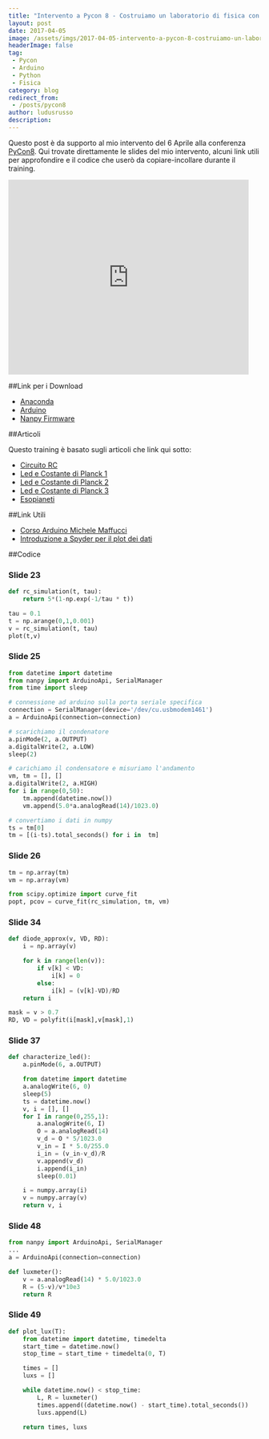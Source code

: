 ```yaml
---
title: "Intervento a Pycon 8 - Costruiamo un laboratorio di fisica con Arduino e Python"
layout: post
date: 2017-04-05
image: /assets/imgs/2017-04-05-intervento-a-pycon-8-costruiamo-un-laboratorio-di-fisica-con-arduino-e-python.markdown/Schermata_2017-03-15_alle_00.23.13_y0hexu.png
headerImage: false
tag:
 - Pycon
 - Arduino
 - Python
 - Fisica
category: blog
redirect_from:
 - /posts/pycon8
author: ludusrusso
description:
---
```


Questo post è da supporto al mio intervento del 6 Aprile alla conferenza [PyCon8](https://www.pycon.it/it/). Qui trovate direttamente le slides del mio intervento, alcuni link utili per approfondire e il codice che userò da copiare-incollare durante il training.

<iframe src="https://docs.google.com/presentation/d/1pUYHZh06zipMxKi7ZHoSzde1qhkqY9Y7KOWaIXwrokY/embed?start=false&loop=false&delayms=3000" frameborder="0" width="480" height="389" allowfullscreen="true" mozallowfullscreen="true" webkitallowfullscreen="true"></iframe>

##Link per i Download

- [Anaconda](https://www.continuum.io/downloads)
- [Arduino](https://www.arduino.cc/en/Main/Software)
- [Nanpy Firmware](https://github.com/ludusrusso/nanpy-firmware)


##Articoli

Questo training è basato sugli articoli che link qui sotto:

- [Circuito RC](http://www.ludusrusso.cc/posts/2017-02-21-un-laboratorio-di-fisica-con-python-e-arduino-circuito-rc-v2)
- [Led e Costante di Planck 1](http://www.ludusrusso.cc/posts/2017-02-22-misurare-la-costante-di-plank-con-arduino-e-python-parte-1)
- [Led e Costante di Planck 2](http://www.ludusrusso.cc/posts/2017-03-21-misurare-la-costante-di-plank-con-arduino-e-python-parte-2)
- [Led e Costante di Planck 3](http://www.ludusrusso.cc/posts/2017-03-23-misurare-la-costante-di-planck-con-arduino-e-python-parte-3)
- [Esopianeti](http://www.ludusrusso.cc/posts/2017-03-26-come-vengono-scoperti-gli-esopianeti-un-semplice-esperimento-con-arduino-e-python)

##Link Utili

- [Corso Arduino Michele Maffucci](http://www.maffucci.it/area-studenti/arduino/)
- [Introduzione a Spyder per il plot dei dati](http://www.ludusrusso.cc/posts/2017-04-06-breve-introduzione-all-utilizzo-di-spyder-per-il-plot-dei-dati-a-livello-scientifico)

##Codice

### Slide 23

```python
def rc_simulation(t, tau):
    return 5*(1-np.exp(-1/tau * t))

tau = 0.1
t = np.arange(0,1,0.001)
v = rc_simulation(t, tau)
plot(t,v)
```

### Slide 25

```python
from datetime import datetime
from nanpy import ArduinoApi, SerialManager
from time import sleep

# connessione ad arduino sulla porta seriale specifica
connection = SerialManager(device='/dev/cu.usbmodem1461')
a = ArduinoApi(connection=connection)

# scarichiamo il condenatore
a.pinMode(2, a.OUTPUT)
a.digitalWrite(2, a.LOW)
sleep(2)

# carichiamo il condensatore e misuriamo l'andamento
vm, tm = [], []
a.digitalWrite(2, a.HIGH)
for i in range(0,50):
    tm.append(datetime.now())
    vm.append(5.0*a.analogRead(14)/1023.0)

# convertiamo i dati in numpy
ts = tm[0]
tm = [(i-ts).total_seconds() for i in  tm]
```

### Slide 26

```python
tm = np.array(tm)
vm = np.array(vm)

from scipy.optimize import curve_fit
popt, pcov = curve_fit(rc_simulation, tm, vm)

```


### Slide 34

```python
def diode_approx(v, VD, RD):
    i = np.array(v)

    for k in range(len(v)):
        if v[k] < VD:
            i[k] = 0
        else:
            i[k] = (v[k]-VD)/RD
    return i

mask = v > 0.7
RD, VD = polyfit(i[mask],v[mask],1)
```

### Slide 37

```python
def characterize_led():
    a.pinMode(6, a.OUTPUT)

    from datetime import datetime
    a.analogWrite(6, 0)
    sleep(5)
    ts = datetime.now()
    v, i = [], []
    for I in range(0,255,1):
        a.analogWrite(6, I)
        O = a.analogRead(14)
        v_d = O * 5/1023.0
        v_in = I * 5.0/255.0
        i_in = (v_in-v_d)/R
        v.append(v_d)
        i.append(i_in)
        sleep(0.01)

    i = numpy.array(i)
    v = numpy.array(v)
    return v, i
```

### Slide 48

```python
from nanpy import ArduinoApi, SerialManager
...
a = ArduinoApi(connection=connection)

def luxmeter():
    v = a.analogRead(14) * 5.0/1023.0
    R = (5-v)/v*10e3
    return R
```

### Slide 49

```python
def plot_lux(T):
    from datetime import datetime, timedelta
    start_time = datetime.now()
    stop_time = start_time + timedelta(0, T)

    times = []
    luxs = []

    while datetime.now() < stop_time:
        L, R = luxmeter()
        times.append((datetime.now() - start_time).total_seconds())
        luxs.append(L)

    return times, luxs
```
